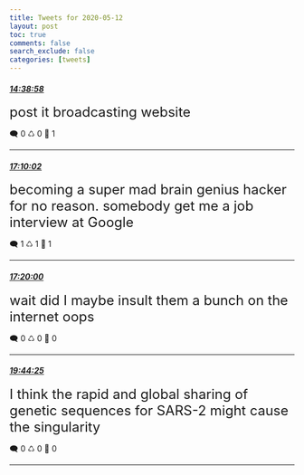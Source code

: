 ```yaml
---
title: Tweets for 2020-05-12
layout: post
toc: true
comments: false
search_exclude: false
categories: [tweets]
---
```



#### <a href = "https://twitter.com/deepfates/status/1260308507804315648">*14:38:58*</a>

<font size="5">post it broadcasting website</font>



🗨️ 0 ♺ 0 🤍  1   

---
    
#### <a href = "https://twitter.com/deepfates/status/1260346524493443073">*17:10:02*</a>

<font size="5">becoming a super mad brain genius hacker for no reason. somebody get me a job interview at Google</font>



🗨️ 1 ♺ 1 🤍  1   

---
    
#### <a href = "https://twitter.com/deepfates/status/1260349033115054080">*17:20:00*</a>

<font size="5">wait did I maybe insult them a bunch on the internet oops</font>



🗨️ 0 ♺ 0 🤍  0   

---
    
#### <a href = "https://twitter.com/deepfates/status/1260385378202075140">*19:44:25*</a>

<font size="5">I think the rapid and global sharing of genetic sequences for SARS-2 might cause the singularity</font>



🗨️ 0 ♺ 0 🤍  0   

---
    
            


